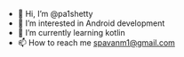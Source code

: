 - 👋 Hi, I’m @pa1shetty
- 👀 I’m interested in Android development
- 🌱 I’m currently learning kotlin
- 📫 How to reach me spavanm1@gmail.com


